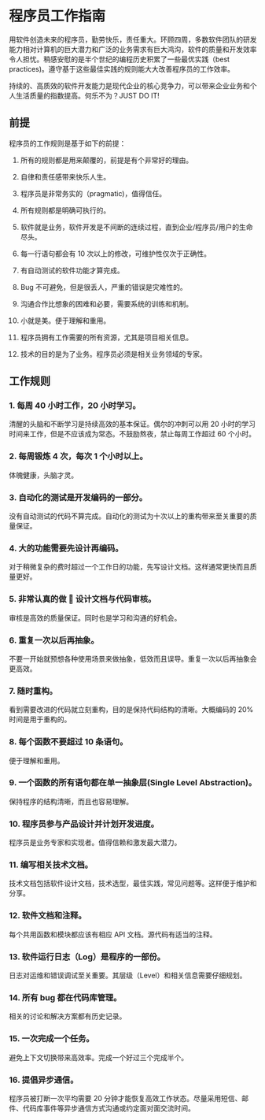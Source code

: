 # 程序员工作指南

用软件创造未来的程序员，勤劳快乐，责任重大。环顾四周，多数软件团队的研发能力相对计算机的巨大潜力和广泛的业务需求有巨大鸿沟，软件的质量和开发效率令人担忧。稍感安慰的是半个世纪的编程历史积累了一些最优实践（best practices)。遵守基于这些最佳实践的规则能大大改善程序员的工作效率。

持续的、高质效的软件开发能力是现代企业的核心竞争力，可以带来企业业务和个人生活质量的指数提高。何乐不为？JUST DO IT!

## 前提

程序员的工作规则是基于如下的前提：

1. 所有的规则都是用来颠覆的，前提是有个非常好的理由。

1. 自律和责任感带来快乐人生。

1. 程序员是非常务实的（pragmatic)，值得信任。

1. 所有规则都是明确可执行的。

1. 软件就是业务，软件开发是不间断的连续过程，直到企业/程序员/用户的生命尽头。

1. 每一行语句都会有 10 次以上的修改，可维护性仅次于正确性。

1. 有自动测试的软件功能才算完成。

1. Bug 不可避免，但是很丢人，严重的错误是灾难性的。

1. 沟通合作比想象的困难和必要，需要系统的训练和机制。

1. 小就是美。便于理解和重用。

1. 程序员拥有工作需要的所有资源，尤其是项目相关信息。

1. 技术的目的是为了业务。程序员必须是相关业务领域的专家。

## 工作规则

### 1. 每周 40 小时工作，20 小时学习。

清醒的头脑和不断学习是持续高效的基本保证。偶尔的冲刺可以用 20 小时的学习时间来工作，但是不应该成为常态。不鼓励熬夜，禁止每周工作超过 60 个小时。

### 2. 每周锻炼 4 次，每次 1 个小时以上。

体魄健康，头脑才灵。

### 3. 自动化的测试是开发编码的一部分。

没有自动测试的代码不算完成。自动化的测试为十次以上的重构带来至关重要的质量保证。

### 4. 大的功能需要先设计再编码。

对于稍微复杂的费时超过一个工作日的功能，先写设计文档。这样通常更快而且质量更好。

### 5. 非常认真的做  设计文档与代码审核。

审核是高效的质量保证。同时也是学习和沟通的好机会。

### 6. 重复一次以后再抽象。

不要一开始就预想各种使用场景来做抽象，低效而且误导。重复一次以后再抽象会更高效。

### 7. 随时重构。

看到需要改进的代码就立刻重构，目的是保持代码结构的清晰。大概编码的 20%时间是用于重构的。

### 8. 每个函数不要超过 10 条语句。

便于理解和重用。

### 9. 一个函数的所有语句都在单一抽象层(Single Level Abstraction)。

保持程序的结构清晰，而且也容易理解。

### 10. 程序员参与产品设计并计划开发进度。

程序员是业务专家和实现者。值得信赖和激发最大潜力。

### 11. 编写相关技术文档。

技术文档包括软件设计文档，技术选型，最佳实践，常见问题等。这样便于维护和分享。

### 12. 软件文档和注释。

每个共用函数和模块都应该有相应 API 文档。源代码有适当的注释。

### 13. 软件运行日志（Log）是程序的一部份。

日志对运维和错误调试至关重要。其层级（Level）和相关信息需要仔细规划。

### 14. 所有 bug 都在代码库管理。

相关的讨论和解决方案都有历史记录。

### 15. 一次完成一个任务。

避免上下文切换带来高效率。完成一个好过三个完成半个。

### 16. 提倡异步通信。

程序员被打断一次平均需要 20 分钟才能恢复高效工作状态。尽量采用短信、邮件、代码库事件等异步通信方式沟通或约定面对面交流时间。
